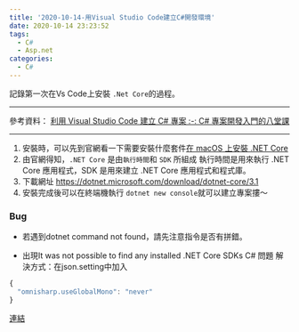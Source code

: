 ```yaml
---
title: '2020-10-14-用Visual Studio Code建立C#開發環境'
date: 2020-10-14 23:23:52
tags:
  - C#
  - Asp.net
categories:
  - C#
---
```

記錄第一次在Vs Code上安裝 `.Net Core`的過程。
<!-- more -->
---
參考資料：
[利用 Visual Studio Code 建立 C# 專案 :-: C# 專案開發入門的八堂課](https://www.youtube.com/watch?v=Mg_MtwKDgek&feature=youtu.be)

---
1. 安裝時，可以先到官網看一下需要安裝什麼套件[在 macOS 上安裝 .NET Core](https://docs.microsoft.com/zh-tw/dotnet/core/install/macos)
2. 由官網得知，`.NET Core` 是由`執行時間`和 `SDK` 所組成
執行時間是用來執行 .NET Core 應用程式，SDK 是用來建立 .NET Core 應用程式和程式庫。
3. 下載網址 https://dotnet.microsoft.com/download/dotnet-core/3.1
4. 安裝完成後可以在終端機執行 
`dotnet new console`就可以建立專案摟～

### Bug
- 若遇到dotnet command not found，請先注意指令是否有拼錯。

- 出現It was not possible to find any installed .NET Core SDKs C# 問題
解決方式：在json.setting中加入
```javaScript
{    
  "omnisharp.useGlobalMono": "never"
}
```
[連結](https://github.com/OmniSharp/omnisharp-vscode/issues/4134)




